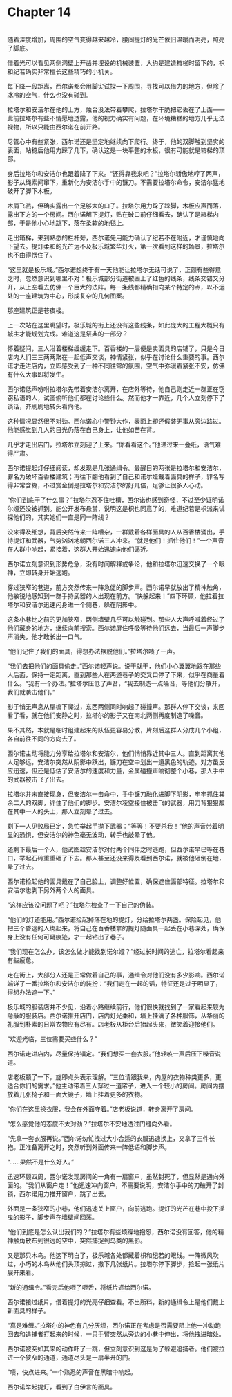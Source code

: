 # Chapter 14

<br>
随着深度增加，周围的空气变得越来越冷，腰间提灯的光芒依旧温暖而明亮，照亮了脚底。

借着光可以看见两侧洞壁上开凿并埋设的机械装置，大约是建造箱梯时留下的，枳和纪若确实非常擅长这些精巧的小机关。

每下降一段距离，西尔诺都会用脚尖试探一下周围，寻找可以借力的地方，但除了冰冷的空气，什么也没有碰到。

拉塔尔和安洁尔在他的上方，烛台没法带着攀爬，拉塔尔干脆把它丢在了上面——此前拉塔尔有些不情愿地透露，他的视力确实有问题，在环境糟糕的地方几乎无法视物，所以只能由西尔诺在前开路。

尽管心中有些紧张，西尔诺还是坚定地继续向下爬行。终于，他的双脚触到坚实的表面，站稳后他用力踩了几下，确认这是一块平整的木板，很有可能就是箱梯的顶部。

身后拉塔尔和安洁尔也跟着降了下来。“还得靠我来吧？”拉塔尔骄傲地哼了两声，影子从绳索间窜下，重新化为安洁尔手中的镰刀。不需要拉塔尔命令，安洁尔猛地破开了脚下木板。

木屑飞溅，但确实露出一个足够大的口子。拉塔尔用力跺了跺脚，木板应声而落，露出下方的一个房间。西尔诺解下提灯，贴在破口前仔细看去，确认了是箱梯内部，于是他小心地跳下，落在柔软的地毯上。

走出箱梯，来到熟悉的栏杆旁，西尔诺先用能力确认了纪若不在附近，才谨慎地向下望去。提灯柔和的光芒远不及极乐城繁华灯火，第一次看到这样的场景，拉塔尔也不由得愣住了。

“这里就是极乐城。”西尔诺想终于有一天他能让拉塔尔无话可说了，正颇有些得意之时，忽然意识到哪里不对：极乐城部分街道被画上了红色的线条，线条交错又分开，从上空看去仿佛一个巨大的法阵。每一条线都精确指向某个特定的点，以不远处的一座建筑为中心，形成复杂的几何图案。

那座建筑正是苍夜楼。

上一次站在这里眺望时，极乐城的街上还没有这些线条，如此庞大的工程大概只有城主才能规划完成。难道这是祭典的一部分？

怀着疑问，三人沿着楼梯缓缓走下。百香楼的一层便是卖面具的店铺了，只是今日店内人们三三两两聚在一起低声交谈，神情紧张，似乎在讨论什么重要的事。西尔诺才走进店内，立即感受到了一种不同往常的氛围，空气中弥漫着紧张不安，仿佛有什么大事即将发生。

西尔诺低声吩咐拉塔尔先带着安洁尔离开，在店外等待，他自己则走近一群正在窃窃私语的人，试图偷听他们都在讨论些什么。然而他才一靠近，几个人立刻停下了谈话，齐刷刷地转头看向他。

这种情况显然很不对劲。西尔诺心中警钟大作，表面上却还假装无事从旁边路过。他能感觉到几人的目光仍落在自己身上，让他如芒在背。

几乎才走出店门，拉塔尔立刻迎了上来。“你看看这个。”他递过来一叠纸，语气难得严肃。

西尔诺提起灯仔细阅读，却发现是几张通缉令。最醒目的两张是拉塔尔和安洁尔，罪名为破坏百香楼建筑；再往下翻他看到了自己和诺尔娅戴着面具的样子，罪名写得非常含糊，不过赏金倒是拉塔尔和安洁尔的好几倍，足够让很多人心动。

“你们到底干了什么事？”拉塔尔忍不住吐槽，西尔诺也感到奇怪，不过至少证明诺尔娅还没被抓到。能公开发布悬赏，说明这是枳也同意了的，难道纪若是枳派来试探他们的，其实她们一直是同一阵线？

没来得及细想，背后突然传来一阵嘈杂，一群戴着各样面具的人从百香楼涌出，手持提灯和武器，气势汹汹地朝西尔诺三人冲来。“就是他们！抓住他们！”一个声音在人群中响起，紧接着，这群人开始迅速向他们逼近。

西尔诺立刻意识到形势危急，没有时间解释或争论，他和拉塔尔迅速交换了一个眼神，立即转身开始逃跑。

穿过狭窄的巷道，前方突然传来一阵急促的脚步声。西尔诺早就放出了精神触角，他敏锐地感知到一群手持武器的人出现在前方。“快躲起来！”四下环顾，他拉着拉塔尔和安洁尔迅速闪身进一个侧巷，躲在阴影中。

这条小巷比之前的更加狭窄，两侧墙壁几乎可以触碰到。那些人大声呼喊着经过了他们藏身的地方，继续向前搜索。西尔诺屏住呼吸等待他们远去，当最后一声脚步声消失，他才敢长出一口气。

“他们记住了我们的面具，得想办法摆脱他们。”拉塔尔啧了一声。

“我们去把他们的面具偷走。”西尔诺轻声说。说干就干，他们小心翼翼地跟在那些人后面，保持一定距离，直到那些人在两道巷子的交叉口停了下来，似乎在商量着什么。“我有一个办法。”拉塔尔压低了声音，“我去制造一点噪音，等他们分散开，我们就袭击他们。”

影子悄无声息从屋檐下爬过，东西两侧同时响起了碰撞声。那群人停下交谈，来回看了看，就在他们安静之时，拉塔尔的影子又在南北两侧再度制造了噪音。

果不其然，本就是临时组建起来的队伍更容易分散，片刻后这群人分成几个小组，各自前往不同的方向去了。

西尔诺主动将能力分享给拉塔尔和安洁尔，他们悄悄靠近其中三人。直到距离其他人足够远，安洁尔突然从阴影中跃出，镰刀在空中划出一道黑色的轨迹。对方虽反应迅速，但还是低估了安洁尔的速度和力量，金属碰撞声响彻整个小巷，那人手中的武器被击飞了出去。

拉塔尔并未直接现身，但安洁尔一击命中，手中镰刀融化进脚下阴影，牢牢抓住其余二人的双脚，绊住了他们的脚步。安洁尔凌空接住被击飞的武器，用刀背狠狠敲在其中一人的头上，那人立刻晕了过去。

剩下一人见败局已定，急忙举起手抛下武器：“等等！不要杀我！”他的声音带着明显的恐惧，但安洁尔的神色毫无波动，转手也敲晕了他。

还剩下最后一个人，他试图趁安洁尔对付两个同伴之时逃跑，但西尔诺早已等在巷口，举起石砖重重砸了下去。那人甚至还没来得及看到西尔诺，就被他砸倒在地，晕了过去。

西尔诺捡起他的面具戴在了自己脸上，调整好位置，确保遮住面部特征。拉塔尔和安洁尔也剥下另外两个人的面具。

“这样应该没问题了吧？”拉塔尔检查了一下自己的伪装。

“他们的灯还能用。”西尔诺捡起掉落在地的提灯，分给拉塔尔两盏。保险起见，他把三个昏迷的人绑起来，将自己在百香楼拿的提灯随面具一起丢在小巷深处，确保身上没有任何可疑痕迹，才一起钻出了巷子。

“我们现在怎么办，该怎么做才能找到诺尔娅？”经过长时间的逃亡，拉塔尔看起来有些疲惫。

走在街上，大部分人还是正常做着自己的事，通缉令对他们没有多少影响。西尔诺端详了一番拉塔尔和安洁尔的装扮：“我们走在一起的话，特征还是过于明显了，得想办法遮一下。”

极乐城的服装店并不少见，沿着小路继续前行，他们很快就找到了一家看起来较为隐蔽的服装店。西尔诺推开店门，店内灯光柔和，墙上挂满了各种服饰，从华丽的礼服到朴素的日常衣物应有尽有。店老板从柜台后抬起头来，微笑着迎接他们。

“欢迎光临，三位需要买些什么？”

西尔诺走进店内，尽量保持镇定。“我们想买一套衣服。”他轻咳一声后压下嗓音说道。

店老板顿了一下，旋即点头表示理解。“三位请跟我来，内屋的衣物种类更多，更适合你们的需求。”他主动带着三人穿过一道帘子，进入一个较小的房间。房间内摆放着几张椅子和一面大镜子，墙上挂着更多的衣物。

“你们在这里换衣服，我会在外面守着。”店老板说道，转身离开了房间。

“怎么感觉他的态度不太对劲？”拉塔尔不安地透过门缝向外看。

“先拿一套衣服再说。”西尔诺匆忙拽过大小合适的衣服迅速换上，又拿了三件长袍。正准备离开之时，突然听到外面传来一阵低语和脚步声。

“……果然不是什么好人。”

迅速环顾四周，西尔诺发现房间的一角有一扇窗户，虽然封死了，但显然是通向外面的。“我们从窗户走！”他迅速冲向窗户，不需要说明，安洁尔手中的刀破开了封锁，西尔诺用力推开窗户，跳了出去。

外面是一条狭窄的小巷，他们迅速关上窗户，向前逃跑。提灯的光芒在巷中投下摇曳的影子，脚步声在墙壁间回荡。

“他们到底是怎么认出我们的？”拉塔尔有些烦躁地抱怨，西尔诺没有回答，他的精神触角散布到很远的空中，突然捕捉到鸟类的黑影。

又是那只木鸟。他这下明白了，极乐城各处都藏着枳和纪若的眼线。一阵微风吹过，小巧的木鸟从他们头顶掠过，撒下几张纸片。拉塔尔停下脚步，捡起一张纸片展开来看。

“新的通缉令。”看完后他咂了咂舌，将纸片递给西尔诺。

西尔诺接过纸片，借着提灯的光亮仔细查看。不出所料，新的通缉令上是他们戴上新面具的样子。

“真是难缠。”拉塔尔的神色有几分厌烦，西尔诺正在考虑是否需要阻止他一冲动跑回去和追捕者打起来的时候，一只手臂突然从旁边的小巷中伸出，将他拽进暗处。

西尔诺被突如其来的动作吓了一跳，但立刻意识到这是为了躲避追捕者。他们被拉进一个狭窄的通道，通道尽头是一扇半开的门。

“啧，快点进来。”一个熟悉的声音在黑暗中响起。

西尔诺举起提灯，看到了白伊言的面具。
